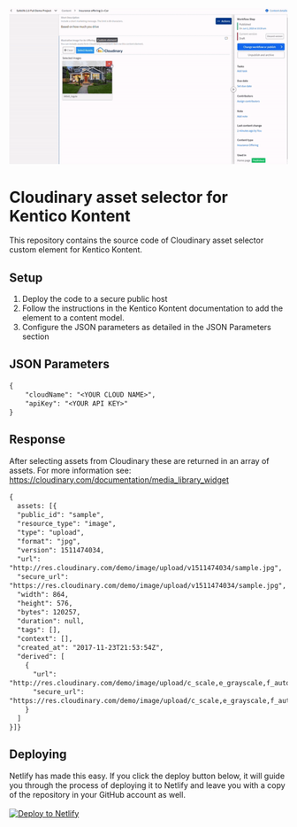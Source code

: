 ![alt text](https://github.com/JKannekens/kontent-custom-element-cloudinary/blob/master/src/data/assets/cloudinary-custom-element.gif "Cloudinary Assets Selector")

# Cloudinary asset selector for Kentico Kontent
This repository contains the source code of Cloudinary asset selector custom element for Kentico Kontent.

## Setup
1. Deploy the code to a secure public host
2. Follow the instructions in the Kentico Kontent documentation to add the element to a content model.
3. Configure the JSON parameters as detailed in the JSON Parameters section

## JSON Parameters
```
{
    "cloudName": "<YOUR CLOUD NAME>",
    "apiKey": "<YOUR API KEY>"
}
```
## Response
After selecting assets from Cloudinary these are returned in an array of assets.
For more information see: https://cloudinary.com/documentation/media_library_widget
```
{
  assets: [{
  "public_id": "sample",
  "resource_type": "image",
  "type": "upload",
  "format": "jpg",
  "version": 1511474034,
  "url": "http://res.cloudinary.com/demo/image/upload/v1511474034/sample.jpg",
  "secure_url": "https://res.cloudinary.com/demo/image/upload/v1511474034/sample.jpg",
  "width": 864,
  "height": 576,
  "bytes": 120257,
  "duration": null,
  "tags": [],
  "context": [],
  "created_at": "2017-11-23T21:53:54Z",
  "derived": [
    {
      "url": "http://res.cloudinary.com/demo/image/upload/c_scale,e_grayscale,f_auto,q_auto,w_100/v1511474034/sample.jpg",
      "secure_url": "https://res.cloudinary.com/demo/image/upload/c_scale,e_grayscale,f_auto,q_auto,w_100/v1511474034/sample.jpg"
    }
  ]
}]}
```
## Deploying
Netlify has made this easy. If you click the deploy button below, it will guide you through the process of deploying it to Netlify and leave you with a copy of the repository in your GitHub account as well.
<br>
<br>
<a href="https://app.netlify.com/start/deploy?repository=https://github.com/JKannekens/kontent-custom-element-cloudinary" rel="nofollow"><img src="https://camo.githubusercontent.com/be2eb66bb727e25655f1dcff88c2fdca82a77513/68747470733a2f2f7777772e6e65746c6966792e636f6d2f696d672f6465706c6f792f627574746f6e2e737667" alt="Deploy to Netlify" data-canonical-src="https://www.netlify.com/img/deploy/button.svg" style="max-width:100%;"></a>
